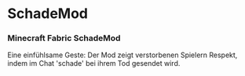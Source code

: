 # SchadeMod
### Minecraft Fabric SchadeMod

Eine einfühlsame Geste: Der Mod zeigt verstorbenen Spielern Respekt, indem im Chat 'schade' bei ihrem Tod gesendet wird.